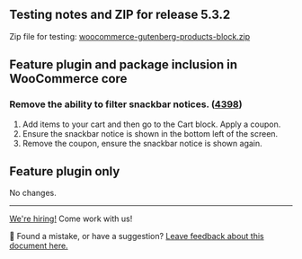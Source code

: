 ## Testing notes and ZIP for release 5.3.2

Zip file for testing: [woocommerce-gutenberg-products-block.zip](https://github.com/woocommerce/woocommerce-gutenberg-products-block/files/6724701/woocommerce-gutenberg-products-block.zip)

## Feature plugin and package inclusion in WooCommerce core

### Remove the ability to filter snackbar notices. ([4398](https://github.com/woocommerce/woocommerce-gutenberg-products-block/pull/4398))

1. Add items to your cart and then go to the Cart block. Apply a coupon.
2. Ensure the snackbar notice is shown in the bottom left of the screen.
3. Remove the coupon, ensure the snackbar notice is shown again.

## Feature plugin only

No changes.

<!-- FEEDBACK -->

---

[We're hiring!](https://woocommerce.com/careers/) Come work with us!

🐞 Found a mistake, or have a suggestion? [Leave feedback about this document here.](https://github.com/woocommerce/woocommerce-gutenberg-products-block/issues/new?assignees=&labels=type%3A+documentation&template=--doc-feedback.md&title=Feedback%20on%20./docs/testing/releases/532.md)

<!-- /FEEDBACK -->
